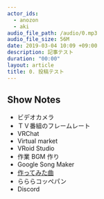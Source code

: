 ```yaml
---
actor_ids:
  - anozon
  - aki
audio_file_path: /audio/0.mp3
audio_file_size: 56M
date: 2019-03-04 10:09 +09:00
description: 記事テスト
duration: "00:00"
layout: article
title: 0. 投稿テスト
---
```


## Show Notes

- ビデオカメラ
- ＴＶ番組のフレームレート
- VRChat
- Virtual market
- VRoid Studio
- 作業 BGM 作り
- Google Song Maker
- [作ってみた曲](https://goo.gl/RtSzQD)
- らららコッペパン
- Discord
